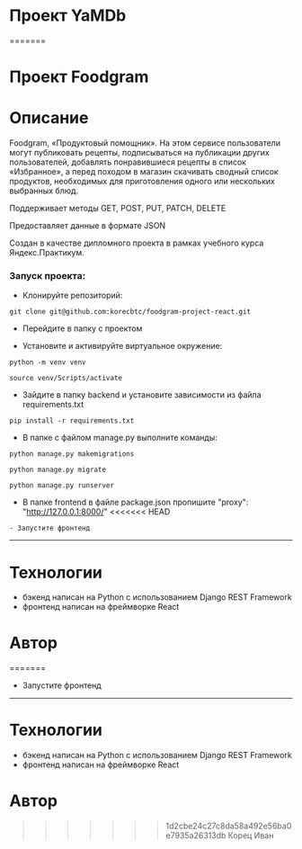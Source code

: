 
# Проект YaMDb
=======
# Проект Foodgram



# Описание
Foodgram, «Продуктовый помощник». На этом сервисе пользователи могут публиковать рецепты, подписываться на публикации других пользователей, добавлять понравившиеся рецепты в список «Избранное», а перед походом в магазин скачивать сводный список продуктов, необходимых для приготовления одного или нескольких выбранных блюд.

Поддерживает методы GET, POST, PUT, PATCH, DELETE

Предоставляет данные в формате JSON

Cоздан в качестве дипломного проекта в рамках учебного курса Яндекс.Практикум.
### Запуск проекта:

- Клонируйте репозиторий:
```
git clone git@github.com:korecbtc/foodgram-project-react.git
```
 - Перейдите в папку с проектом

 - Установите и активируйте виртуальное окружение:
```
python -m venv venv

source venv/Scripts/activate
```

 - Зайдите в папку backend и установите зависимости из файла requirements.txt

``` 
pip install -r requirements.txt
```

- В папке с файлом manage.py выполните команды:

``` 
python manage.py makemigrations 

python manage.py migrate

python manage.py runserver 
```
- В папке frontend в файле package.json пропишите "proxy": "http://127.0.0.1:8000/"
<<<<<<< HEAD
```
- Запустите фронтенд

```
***

# Технологии
- бэкенд написан на Python с использованием Django REST Framework
- фронтенд написан на фреймворке React
# Автор
=======

- Запустите фронтенд

***

# Технологии

- бэкенд написан на Python с использованием Django REST Framework
- фронтенд написан на фреймворке React

# Автор

>>>>>>> 1d2cbe24c27c8da58a492e56ba0e7935a26313db
Корец Иван
